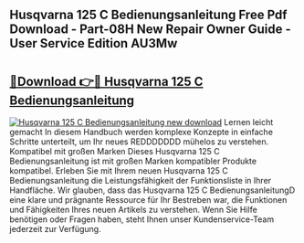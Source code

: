 ## Husqvarna 125 C Bedienungsanleitung Free Pdf Download - Part-08H New Repair Owner Guide - User Service Edition AU3Mw

# <h2><a href="http://df5w817.blite.top/?on=Husqvarna+125+C+Bedienungsanleitung">🔗Download 👉🔴 Husqvarna 125 C Bedienungsanleitung</a></h2>

[![Husqvarna 125 C Bedienungsanleitung new download](https://i.imgur.com/lujVjoI.png)](http://df5w817.blite.top/?on=Husqvarna+125+C+Bedienungsanleitung)
Lernen leicht gemacht In diesem Handbuch werden komplexe Konzepte in einfache Schritte unterteilt, um Ihr neues REDDDDDDD mühelos zu verstehen. Kompatibel mit großen Marken Dieses Husqvarna 125 C Bedienungsanleitung ist mit großen Marken kompatibler Produkte kompatibel. Erleben Sie mit Ihrem neuen Husqvarna 125 C Bedienungsanleitung die Leistungsfähigkeit der Funktionsliste in Ihrer Handfläche. Wir glauben, dass das Husqvarna 125 C BedienungsanleitungD eine klare und prägnante Ressource für Ihr Bestreben war, die Funktionen und Fähigkeiten Ihres neuen Artikels zu verstehen. Wenn Sie Hilfe benötigen oder Fragen haben, steht Ihnen unser Kundenservice-Team jederzeit zur Verfügung.
